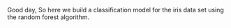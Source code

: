 Good day,
So here we build a classification model for the iris data set using the random forest algorithm.
